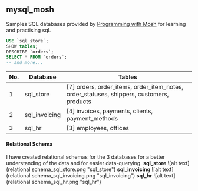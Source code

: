 ## mysql_mosh
Samples SQL databases provided by [Programming with Mosh](https://www.youtube.com/watch?v=7S_tz1z_5bA&ab_channel=ProgrammingwithMosh) for learning and practising sql.
```sql
USE `sql_store`;
SHOW tables;
DESCRIBE `orders`;
SELECT * FROM `orders`;
-- and more...
```
| No.  | Database | Tables |
| - | - | - |
| 1 | sql_store | [7] orders, order_items, order_item_notes, order_statuses, shippers, customers, products |
| 2 | sql_invoicing | [4] invoices, payments, clients, payment_methods |
| 3 | sql_hr | [3] employees, offices |

#### Relational Schema
I have created relational schemas for the 3 databases for a better understanding of the data and for easier data-querying.
**sql_store**
![alt text](relational schema_sql_store.png "sql_store")
**sql_invoicing**
![alt text](relational schema_sql_invoicing.png "sql_invoicing")
**sql_hr**
![alt text](relational schema_sql_hr.png "sql_hr")
